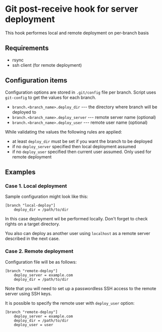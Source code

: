 # Git post-receive hook for server deployment

This hook performes local and remote deployment on per-branch basis

## Requirements

*   rsync
*   ssh client (for remote deployment)

## Configuration items

Configuration options are stored in `.git/config` file per branch. Script uses
`git-config` to get the values for each branch.

*   `branch.<branch_name>.deploy_dir` --- the directory where branch will be
    deployed to
*   `branch.<branch_name>.deploy_server` --- remote server name (optional)
*   `branch.<branch_name>.deploy_user` --- remote user name (optional)

While validating the values the following rules are applied:

*   at least `deploy_dir` must be set if you want the branch to be deployed
*   if no `deploy_server` specified then local deployment assumed
*   if no `deploy_user` specified then current user assumed. Only used for
    remote deployment

## Examples

### Case 1. Local deployment

Sample configuration might look like this:

    [branch "local-deploy"]
        deploy_dir = /path/to/dir

In this case deployment wil be performed locally. Don't forget to check rights
on a target directory.

You also can deploy as another user using `localhost` as a remote server
described in the next case.

### Case 2. Remote deployment

Configuration file will be as follows:

    [branch "remote-deploy"]
        deploy_server = example.com
        deploy_dir = /path/to/dir

Note that you will need to set up a passwordless SSH access to the remote
server using SSH keys.

It is possible to specify the remote user with `deploy_user` option:

    [branch "remote-deploy"]
        deploy_server = example.com
        deploy_dir = /path/to/dir
        deploy_user = user
